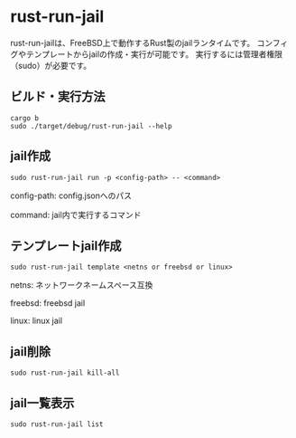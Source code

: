 # rust-run-jail

rust-run-jailは、FreeBSD上で動作するRust製のjailランタイムです。
コンフィグやテンプレートからjailの作成・実行が可能です。
実行するには管理者権限（sudo）が必要です。

## ビルド・実行方法

```
cargo b
sudo ./target/debug/rust-run-jail --help
```

## jail作成

```
sudo rust-run-jail run -p <config-path> -- <command>
```
config-path: config.jsonへのパス

command: jail内で実行するコマンド

## テンプレートjail作成

```
sudo rust-run-jail template <netns or freebsd or linux>
```
netns: ネットワークネームスペース互換

freebsd: freebsd jail

linux: linux jail

## jail削除

```
sudo rust-run-jail kill-all
```

## jail一覧表示

```
sudo rust-run-jail list
```

